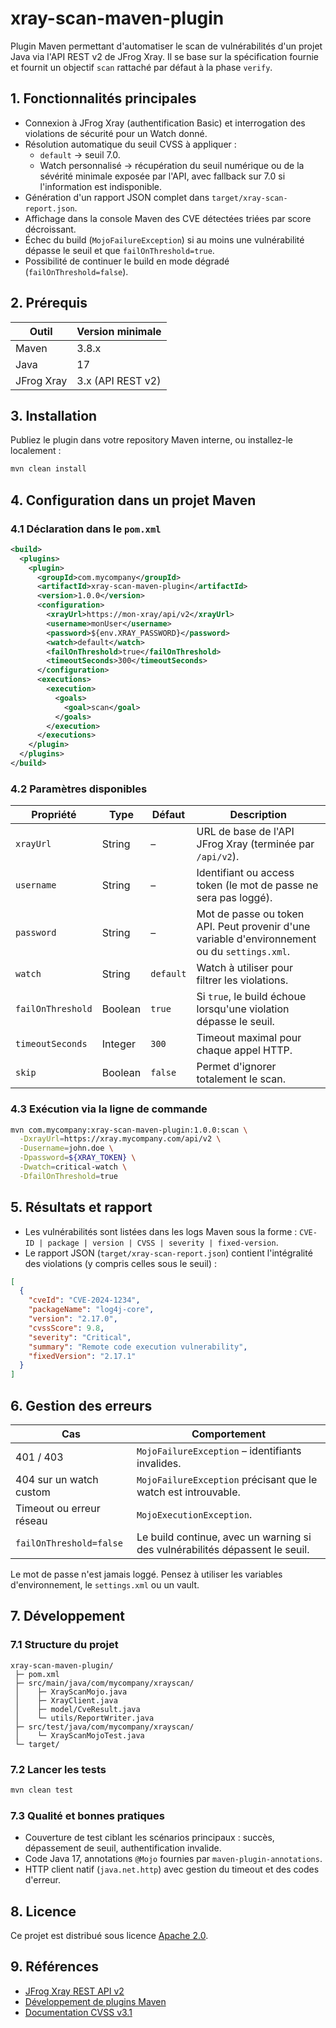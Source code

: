 # xray-scan-maven-plugin

Plugin Maven permettant d'automatiser le scan de vulnérabilités d'un projet Java via l'API REST v2 de JFrog Xray. Il se base sur la spécification fournie et fournit un objectif `scan` rattaché par défaut à la phase `verify`.

## 1. Fonctionnalités principales

- Connexion à JFrog Xray (authentification Basic) et interrogation des violations de sécurité pour un Watch donné.
- Résolution automatique du seuil CVSS à appliquer :
  - `default` → seuil 7.0.
  - Watch personnalisé → récupération du seuil numérique ou de la sévérité minimale exposée par l'API, avec fallback sur 7.0 si l'information est indisponible.
- Génération d'un rapport JSON complet dans `target/xray-scan-report.json`.
- Affichage dans la console Maven des CVE détectées triées par score décroissant.
- Échec du build (`MojoFailureException`) si au moins une vulnérabilité dépasse le seuil et que `failOnThreshold=true`.
- Possibilité de continuer le build en mode dégradé (`failOnThreshold=false`).

## 2. Prérequis

| Outil                | Version minimale |
|----------------------|------------------|
| Maven                | 3.8.x            |
| Java                 | 17               |
| JFrog Xray           | 3.x (API REST v2)|

## 3. Installation

Publiez le plugin dans votre repository Maven interne, ou installez-le localement :

```bash
mvn clean install
```

## 4. Configuration dans un projet Maven

### 4.1 Déclaration dans le `pom.xml`

```xml
<build>
  <plugins>
    <plugin>
      <groupId>com.mycompany</groupId>
      <artifactId>xray-scan-maven-plugin</artifactId>
      <version>1.0.0</version>
      <configuration>
        <xrayUrl>https://mon-xray/api/v2</xrayUrl>
        <username>monUser</username>
        <password>${env.XRAY_PASSWORD}</password>
        <watch>default</watch>
        <failOnThreshold>true</failOnThreshold>
        <timeoutSeconds>300</timeoutSeconds>
      </configuration>
      <executions>
        <execution>
          <goals>
            <goal>scan</goal>
          </goals>
        </execution>
      </executions>
    </plugin>
  </plugins>
</build>
```

### 4.2 Paramètres disponibles

| Propriété         | Type    | Défaut  | Description |
|-------------------|---------|---------|-------------|
| `xrayUrl`         | String  | –       | URL de base de l'API JFrog Xray (terminée par `/api/v2`). |
| `username`        | String  | –       | Identifiant ou access token (le mot de passe ne sera pas loggé). |
| `password`        | String  | –       | Mot de passe ou token API. Peut provenir d'une variable d'environnement ou du `settings.xml`. |
| `watch`           | String  | `default` | Watch à utiliser pour filtrer les violations. |
| `failOnThreshold` | Boolean | `true`  | Si `true`, le build échoue lorsqu'une violation dépasse le seuil. |
| `timeoutSeconds`  | Integer | `300`   | Timeout maximal pour chaque appel HTTP. |
| `skip`            | Boolean | `false` | Permet d'ignorer totalement le scan. |

### 4.3 Exécution via la ligne de commande

```bash
mvn com.mycompany:xray-scan-maven-plugin:1.0.0:scan \
  -DxrayUrl=https://xray.mycompany.com/api/v2 \
  -Dusername=john.doe \
  -Dpassword=${XRAY_TOKEN} \
  -Dwatch=critical-watch \
  -DfailOnThreshold=true
```

## 5. Résultats et rapport

- Les vulnérabilités sont listées dans les logs Maven sous la forme :
  `CVE-ID | package | version | CVSS | severity | fixed-version`.
- Le rapport JSON (`target/xray-scan-report.json`) contient l'intégralité des violations (y compris celles sous le seuil) :

```json
[
  {
    "cveId": "CVE-2024-1234",
    "packageName": "log4j-core",
    "version": "2.17.0",
    "cvssScore": 9.8,
    "severity": "Critical",
    "summary": "Remote code execution vulnerability",
    "fixedVersion": "2.17.1"
  }
]
```

## 6. Gestion des erreurs

| Cas                        | Comportement |
|---------------------------|--------------|
| 401 / 403                 | `MojoFailureException` – identifiants invalides. |
| 404 sur un watch custom   | `MojoFailureException` précisant que le watch est introuvable. |
| Timeout ou erreur réseau  | `MojoExecutionException`. |
| `failOnThreshold=false`   | Le build continue, avec un warning si des vulnérabilités dépassent le seuil. |

Le mot de passe n'est jamais loggé. Pensez à utiliser les variables d'environnement, le `settings.xml` ou un vault.

## 7. Développement

### 7.1 Structure du projet

```
xray-scan-maven-plugin/
 ├─ pom.xml
 ├─ src/main/java/com/mycompany/xrayscan/
 │    ├─ XrayScanMojo.java
 │    ├─ XrayClient.java
 │    ├─ model/CveResult.java
 │    └─ utils/ReportWriter.java
 ├─ src/test/java/com/mycompany/xrayscan/
 │    └─ XrayScanMojoTest.java
 └─ target/
```

### 7.2 Lancer les tests

```bash
mvn clean test
```

### 7.3 Qualité et bonnes pratiques

- Couverture de test ciblant les scénarios principaux : succès, dépassement de seuil, authentification invalide.
- Code Java 17, annotations `@Mojo` fournies par `maven-plugin-annotations`.
- HTTP client natif (`java.net.http`) avec gestion du timeout et des codes d'erreur.

## 8. Licence

Ce projet est distribué sous licence [Apache 2.0](LICENSE).

## 9. Références

- [JFrog Xray REST API v2](https://www.jfrog.com/confluence/display/JFROG/Xray+REST+API)
- [Développement de plugins Maven](https://maven.apache.org/guides/plugin/guide-java-plugin-development.html)
- [Documentation CVSS v3.1](https://www.first.org/cvss/)
